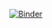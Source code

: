 [![Binder](https://mybinder.org/badge_logo.svg)](https://mybinder.org/v2/gh/h4r1c0t/WildCodeSchool/master)

